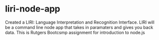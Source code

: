 # liri-node-app
Created a LIRI: Language Interpretation and Recognition Interface. LIRI will be a command line node app that takes in paramaters and gives you back data. This is Rutgers Bootcsmp assignment for introduction to node.js

